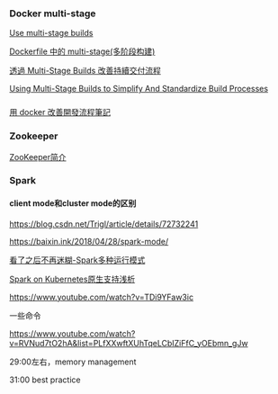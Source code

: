 ### Docker multi-stage

[Use multi-stage builds](https://docs.docker.com/develop/develop-images/multistage-build/)

[Dockerfile 中的 multi-stage(多阶段构建)](https://www.cnblogs.com/sparkdev/p/8508435.html)

[透過 Multi-Stage Builds 改善持續交付流程](https://tachingchen.com/tw/blog/docker-multi-stage-builds/)

[Using Multi-Stage Builds to Simplify And Standardize Build Processes](https://medium.com/capital-one-tech/multi-stage-builds-and-dockerfile-b5866d9e2f84)

### 

[用 docker 改善開發流程筆記](https://kkc.github.io/2018/04/28/docker-note/)

### Zookeeper

[ZooKeeper简介](https://juejin.im/post/5bac3cde5188255c3b7d91a8)

### Spark
#### client mode和cluster mode的区别

https://blog.csdn.net/Trigl/article/details/72732241

https://baixin.ink/2018/04/28/spark-mode/

[看了之后不再迷糊-Spark多种运行模式](https://www.jianshu.com/p/65a3476757a5)

[Spark on Kubernetes原生支持浅析](https://www.jishuwen.com/d/23wg)

https://www.youtube.com/watch?v=TDi9YFaw3ic

一些命令

https://www.youtube.com/watch?v=RVNud7tO2hA&list=PLfXXwftXUhTqeLCbIZiFfC_yOEbmn_gJw

29:00左右，memory management

31:00 best practice



